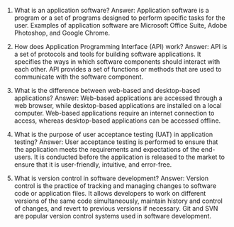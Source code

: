 1. What is an application software?
Answer: Application software is a program or a set of programs designed to perform specific tasks for the user. Examples of application software are Microsoft Office Suite, Adobe Photoshop, and Google Chrome.

2. How does Application Programming Interface (API) work?
Answer: API is a set of protocols and tools for building software applications. It specifies the ways in which software components should interact with each other. API provides a set of functions or methods that are used to communicate with the software component.

3. What is the difference between web-based and desktop-based applications?
Answer: Web-based applications are accessed through a web browser, while desktop-based applications are installed on a local computer. Web-based applications require an internet connection to access, whereas desktop-based applications can be accessed offline.

4. What is the purpose of user acceptance testing (UAT) in application testing?
Answer: User acceptance testing is performed to ensure that the application meets the requirements and expectations of the end-users. It is conducted before the application is released to the market to ensure that it is user-friendly, intuitive, and error-free.

5. What is version control in software development?
Answer: Version control is the practice of tracking and managing changes to software code or application files. It allows developers to work on different versions of the same code simultaneously, maintain history and control of changes, and revert to previous versions if necessary. Git and SVN are popular version control systems used in software development.